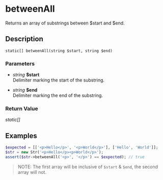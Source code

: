 # betweenAll
Returns an array of substrings between $start and $end.

## Description
`static[] betweenAll(string $start, string $end)`

### Parameters
* _string_ __$start__  
Delimiter marking the start of the substring.

* _string_ __$end__  
Delimiter marking the end of the substring.


### Return Value
_static[]_  


## Examples
```php
$expected = [['<p>Hello</p>', '<p>World</p>'], ['Hello', 'World']];
$str = new Str('<p>Hello</p><p>World</p>');
assert($str->betweenAll('<p>', '</p>') == $expected); // true
```

> NOTE: The first array will be inclusive of `$start` & `$end`, the second array will not.